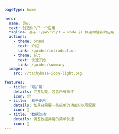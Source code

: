 ```yaml
---
pageType: home

hero:
  name: 灵矶
  text: 创造你的下一个应用
  tagline: 基于 TypeScript + Node.js 快速构建新的应用
  actions:
    - theme: brand
      text: 介绍
      link: /guides/introduction
    - theme: alt
      text: 快速开始
      link: /guides/summary
  image:
    src: //tachybase-icon-light.png

features:
  - title: '可扩展'
    details: 完整功能，包含所有插件
    icon: 📦
  - title: '易于使用'
    details: 如果只需要一些简单的功能可以零配置
    icon: 🎨
  - title: '数据驱动'
    details: 调整数据非常的简单快捷
    icon: 🚀
---
```

